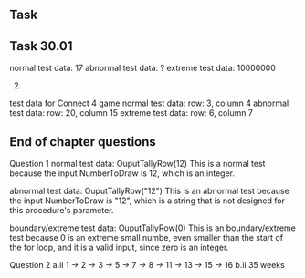 ## Task


## Task 30.01

normal test data: 17 abnormal test data: ? extreme test data: 10000000

2.
test data for Connect 4 game
normal test data: row: 3, column 4
abnormal test data: row: 20, column 15
extreme test data: row: 6, column 7

## End of chapter questions
Question 1
normal test data: OuputTallyRow(12) This is a normal test because the input NumberToDraw is 12, which is an integer.

abnormal test data: OuputTallyRow("12") This is an abnormal test because the input NumberToDraw is "12", which is a string that is not designed for this procedure's parameter.

boundary/extreme test data: OuputTallyRow(0) This is an boundary/extreme test because 0 is an extreme small numbe, even smaller than the start of the for loop, and it is a valid input, since zero is an integer.

Question 2
a.ii
1 -> 2 -> 3 -> 5 -> 7 -> 8 -> 11 -> 13 -> 15 -> 16
b.ii
35 weeks








